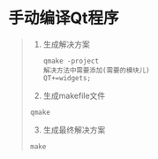 # 手动编译Qt程序

> 1. 生成解决方案
>
>    ```shell
>    qmake -project
>    解决方法中需要添加(需要的模块儿)
>    QT+=widgets;
>    ```
>
> 2. 生成makefile文件
>
> ```shell
> qmake 
> ```
>
> 3. 生成最终解决方案
>
> ```shell
> make 
> ```
>
>

